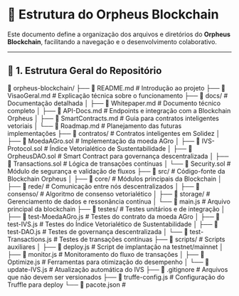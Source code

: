 # 📌 Estrutura do Orpheus Blockchain  

Este documento define a organização dos arquivos e diretórios do **Orpheus Blockchain**, facilitando a navegação e o desenvolvimento colaborativo.  

---

## 📂 **1. Estrutura Geral do Repositório**  

📂 orpheus-blockchain/ ├── 📜 README.md # Introdução ao projeto ├── 📜 VisaoGeral.md # Explicação técnica sobre o funcionamento ├── 📂 docs/ # Documentação detalhada │ ├── 📜 Whitepaper.md # Documento técnico completo │ ├── 📜 API-Docs.md # Endpoints e integração com a Blockchain Orpheus │ ├── 📜 SmartContracts.md # Guia para contratos inteligentes vetoriais │ └── 📜 Roadmap.md # Planejamento das futuras implementações ├── 📂 contratos/ # Contratos inteligentes em Solidez │ ├── 📜 MoedaAGro.sol # Implementação da moeda AGro │ ├── 📜 IVS-Protocol.sol # Índice Vetorialético de Sustentabilidade │ ├── 📜 OrpheusDAO.sol # Smart Contract para governança descentralizada │ ├── 📜 Transactions.sol # Lógica de transações contínuas │ └── 📜 Security.sol # Módulo de segurança e validação de fluxos ├── 📂 src/ # Código-fonte da Blockchain Orpheus │ ├── 📂 core/ # Módulos principais da Blockchain │ ├── 📂 rede/ # Comunicação entre nós descentralizados │ ├── 📂 consenso/ # Algoritmo de consenso vetorialético │ ├── 📂 storage/ # Gerenciamento de dados e ressonância contínua │ └── 📜 main.js # Arquivo principal da blockchain ├── 📂 testes/ # Testes unitários e de integração │ ├── 📜 test-MoedaAGro.js # Testes do contrato da moeda AGro │ ├── 📜 test-IVS.js # Testes do Índice Vetorialético de Sustentabilidade │ ├── 📜 test-DAO.js # Testes de governança descentralizada │ └── 📜 test-Transactions.js # Testes de transações contínuas ├── 📂 scripts/ # Scripts auxiliares │ ├── 📜 deploy.js # Script de implantação na testnet/mainnet │ ├── 📜 monitor.js # Monitoramento do fluxo de transações │ ├── 📜 Optimize.js # Ferramentas para otimização do desempenho │ └── 📜 update-IVS.js # Atualização automática do IVS ├── 📜 .gitignore # Arquivos que não devem ser versionados ├── 📜 truffe-config.js # Configuração do Truffle para deploy └── 📜 pacote.json #

